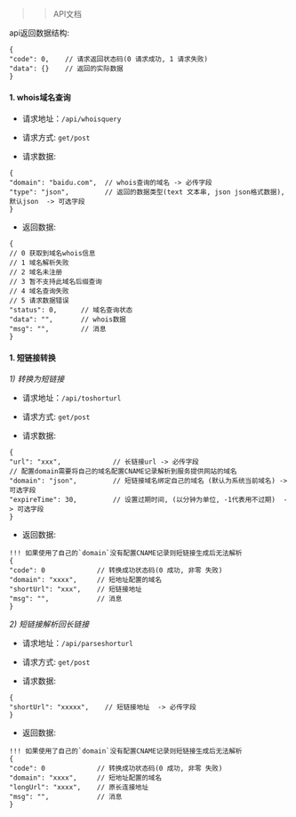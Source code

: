 >> API文档

api返回数据结构: 
```text
{
"code": 0,    // 请求返回状态码(0 请求成功, 1 请求失败)
"data": {}    // 返回的实际数据
}
```

#### 1. whois域名查询

- 请求地址：`/api/whoisquery`

- 请求方式: `get/post`

- 请求数据: 
```text
{
"domain": "baidu.com",  // whois查询的域名 -> 必传字段
"type": "json",         // 返回的数据类型(text 文本串, json json格式数据), 默认json  -> 可选字段    
}
```
- 返回数据:
```text
{
// 0 获取到域名whois信息
// 1 域名解析失败
// 2 域名未注册
// 3 暂不支持此域名后缀查询
// 4 域名查询失败
// 5 请求数据错误
"status": 0,      // 域名查询状态
"data": "",       // whois数据
"msg": "",        // 消息
}
```

#### 1. 短链接转换

*1) 转换为短链接* 
 
- 请求地址：`/api/toshorturl`

- 请求方式: `get/post`

- 请求数据: 
```text
{
"url": "xxx",             // 长链接url -> 必传字段
// 配置domain需要将自己的域名配置CNAME记录解析到服务提供网站的域名
"domain": "json",         // 短链接域名绑定自己的域名 (默认为系统当前域名) -> 可选字段  
"expireTime": 30,         // 设置过期时间, (以分钟为单位, -1代表用不过期)  -> 可选字段  
}
```
- 返回数据:
```text
!!! 如果使用了自己的`domain`没有配置CNAME记录则短链接生成后无法解析
{
"code": 0             // 转换成功状态码(0 成功, 非零 失败) 
"domain": "xxxx",     // 短地址配置的域名
"shortUrl": "xxx",    // 短链接地址
"msg": "",            // 消息
}
```

*2) 短链接解析回长链接*

- 请求地址：`/api/parseshorturl`

- 请求方式: `get/post`

- 请求数据: 
```text
{
"shortUrl": "xxxxx",    // 短链接地址  -> 必传字段
}
```
- 返回数据:
```text
!!! 如果使用了自己的`domain`没有配置CNAME记录则短链接生成后无法解析
{
"code": 0             // 转换成功状态码(0 成功, 非零 失败) 
"domain": "xxxx",     // 短地址配置的域名
"longUrl": "xxxx",    // 原长连接地址
"msg": "",            // 消息
}
```